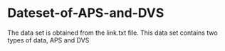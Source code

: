 # Dateset-of-APS-and-DVS
The data set is obtained from the link.txt file. This data set contains two types of data, APS and DVS
